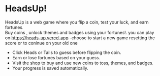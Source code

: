 # HeadsUp!

HeadsUp is a web game where you flip a coin, test your luck, and earn fortunes.  
Buy coins , unlock themes and badges using your fortunes!. 
you can play on https://heads-up.vercel.app
-choose to start a new game resetting the score or to coninue on your old one
- Click Heads or Tails to guess before flipping the coin.  
- Earn or lose fortunes based on your guess.  
- Visit the shop to buy and use new coins to toss, themes, and badges.  
- Your progress is saved automatically.  
